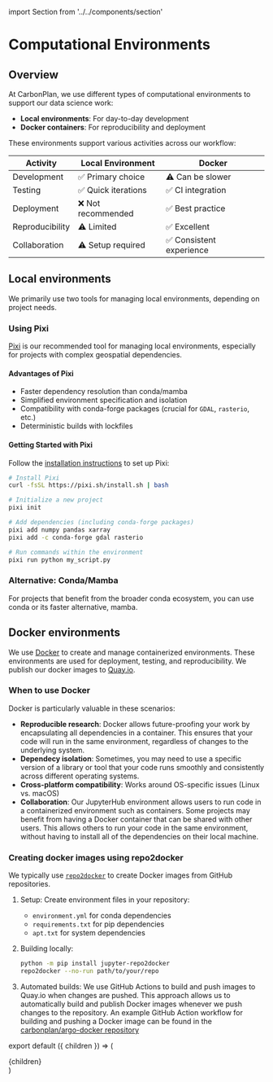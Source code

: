 import Section from '../../components/section'

# Computational Environments

## Overview

At CarbonPlan, we use different types of computational environments to support our data science work:

- **Local environments**: For day-to-day development
- **Docker containers**: For reproducibility and deployment

These environments support various activities across our workflow:

| Activity        | Local Environment   | Docker                   |
| --------------- | ------------------- | ------------------------ |
| Development     | ✅ Primary choice   | ⚠️ Can be slower         |
| Testing         | ✅ Quick iterations | ✅ CI integration        |
| Deployment      | ❌ Not recommended  | ✅ Best practice         |
| Reproducibility | ⚠️ Limited          | ✅ Excellent             |
| Collaboration   | ⚠️ Setup required   | ✅ Consistent experience |

## Local environments

We primarily use two tools for managing local environments, depending on project needs.

### Using Pixi

[Pixi](https://pixi.sh/latest/) is our recommended tool for managing local environments, especially for projects with complex geospatial dependencies.

#### Advantages of Pixi

- Faster dependency resolution than conda/mamba
- Simplified environment specification and isolation
- Compatibility with conda-forge packages (crucial for `GDAL`, `rasterio`, etc.)
- Deterministic builds with lockfiles

#### Getting Started with Pixi

Follow the [installation instructions](https://pixi.sh/latest/#installation) to set up Pixi:

```bash
# Install Pixi
curl -fsSL https://pixi.sh/install.sh | bash

# Initialize a new project
pixi init

# Add dependencies (including conda-forge packages)
pixi add numpy pandas xarray
pixi add -c conda-forge gdal rasterio

# Run commands within the environment
pixi run python my_script.py
```

### Alternative: Conda/Mamba

For projects that benefit from the broader conda ecosystem, you can use conda or its faster alternative, mamba.

## Docker environments

We use [Docker](https://www.docker.com/) to create and manage containerized environments. These environments are used for deployment, testing, and reproducibility. We publish our docker images to [Quay.io](https://quay.io/organization/carbonplan).

### When to use Docker

Docker is particularly valuable in these scenarios:

- **Reproducible research**: Docker allows future-proofing your work by encapsulating all dependencies in a container. This ensures that your code will run in the same environment, regardless of changes to the underlying system.
- **Dependecy isolation**: Sometimes, you may need to use a specific version of a library or tool that your code runs smoothly and consistently across different operating systems.
- **Cross-platform compatibility**: Works around OS-specific issues (Linux vs. macOS)
- **Collaboration**: Our JupyterHub environment allows users to run code in a containerized environment such as containers. Some projects may benefit from having a Docker container that can be shared with other users. This allows others to run your code in the same environment, without having to install all of the dependencies on their local machine.

### Creating docker images using repo2docker

We typically use [`repo2docker`](https://repo2docker.readthedocs.io/en/latest/) to create Docker images from GitHub repositories.

1. Setup: Create environment files in your repository:
   - `environment.yml` for conda dependencies
   - `requirements.txt` for pip dependencies
   - `apt.txt` for system dependencies
2. Building locally:

   ```bash
   python -m pip install jupyter-repo2docker
   repo2docker --no-run path/to/your/repo
   ```

3. Automated builds: We use GitHub Actions to build and push images to Quay.io when changes are pushed. This approach allows us to automatically build and publish Docker images whenever we push changes to the repository. An example GitHub Action workflow for building and pushing a Docker image can be found in the [carbonplan/argo-docker repository](https://github.com/carbonplan/argo-docker)

export default ({ children }) => (

<Section name='environments'>{children}</Section>)
